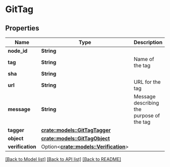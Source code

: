 # GitTag

## Properties

Name | Type | Description | Notes
------------ | ------------- | ------------- | -------------
**node_id** | **String** |  | 
**tag** | **String** | Name of the tag | 
**sha** | **String** |  | 
**url** | **String** | URL for the tag | 
**message** | **String** | Message describing the purpose of the tag | 
**tagger** | [**crate::models::GitTagTagger**](git_tag_tagger.md) |  | 
**object** | [**crate::models::GitTagObject**](git_tag_object.md) |  | 
**verification** | Option<[**crate::models::Verification**](verification.md)> |  | [optional]

[[Back to Model list]](../README.md#documentation-for-models) [[Back to API list]](../README.md#documentation-for-api-endpoints) [[Back to README]](../README.md)


